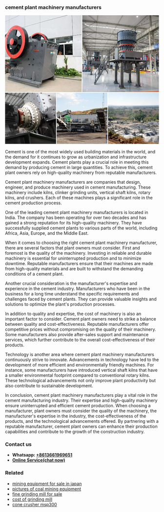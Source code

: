 <h3>cement plant machinery manufacturers</h3><img src='1708589261.jpg' alt=''><p>Cement is one of the most widely used building materials in the world, and the demand for it continues to grow as urbanization and infrastructure development expands. Cement plants play a crucial role in meeting this demand by producing cement in large quantities. To achieve this, cement plant owners rely on high-quality machinery from reputable manufacturers.</p><p>Cement plant machinery manufacturers are companies that design, engineer, and produce machinery used in cement manufacturing. These machinery include kilns, clinker grinding units, vertical shaft kilns, rotary kilns, and crushers. Each of these machines plays a significant role in the cement production process.</p><p>One of the leading cement plant machinery manufacturers is located in India. The company has been operating for over two decades and has gained a strong reputation for its high-quality machinery. They have successfully supplied cement plants to various parts of the world, including Africa, Asia, Europe, and the Middle East.</p><p>When it comes to choosing the right cement plant machinery manufacturer, there are several factors that plant owners must consider. First and foremost is the quality of the machinery. Investing in reliable and durable machinery is essential for uninterrupted production and to minimize downtime. Reputable manufacturers ensure that their machines are made from high-quality materials and are built to withstand the demanding conditions of a cement plant.</p><p>Another crucial consideration is the manufacturer's expertise and experience in the cement industry. Manufacturers who have been in the business for a long time understand the specific requirements and challenges faced by cement plants. They can provide valuable insights and solutions to optimize the plant's production processes.</p><p>In addition to quality and expertise, the cost of machinery is also an important factor to consider. Cement plant owners need to strike a balance between quality and cost-effectiveness. Reputable manufacturers offer competitive prices without compromising on the quality of their machinery. Some manufacturers also provide after-sales support and maintenance services, which further contribute to the overall cost-effectiveness of their products.</p><p>Technology is another area where cement plant machinery manufacturers continuously strive to innovate. Advancements in technology have led to the development of more efficient and environmentally friendly machines. For instance, some manufacturers have introduced vertical shaft kilns that have a smaller environmental footprint compared to conventional rotary kilns. These technological advancements not only improve plant productivity but also contribute to sustainable development.</p><p>In conclusion, cement plant machinery manufacturers play a vital role in the cement manufacturing industry. Their expertise and high-quality machinery ensure uninterrupted and efficient cement production. When choosing a manufacturer, plant owners must consider the quality of the machinery, the manufacturer's expertise in the industry, the cost-effectiveness of the products, and the technological advancements offered. By partnering with a reputable manufacturer, cement plant owners can enhance their production capabilities and contribute to the growth of the construction industry.</p><h3>Contact us</h3><ul><li><strong>Whatsapp:&nbsp;<a href="https://wa.me/8613661969651">+8613661969651</a></strong></li><li><a href="https://swt.shibang-china.com/?git&amp;zhl&amp;cement plant machinery manufacturers"><strong>Online Service(chat now)</strong></a></li></ul><h3>Related</h3><ul><li><a href='mining equipment for sale in japan.md'>mining equipment for sale in japan</a></li><li><a href='pictures of coal mining equipment.md'>pictures of coal mining equipment</a></li><li><a href='fine grinding mill for sale.md'>fine grinding mill for sale</a></li><li><a href='cost of grinding mill.md'>cost of grinding mill</a></li><li><a href='cone crusher msp300.md'>cone crusher msp300</a></li></ul>